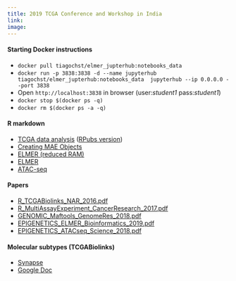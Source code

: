 ```yaml
---
title: 2019 TCGA Conference and Workshop in India
link: 
image:
---
```


<H4>Starting Docker instructions</H4>
<UL>
<li><code>docker pull tiagochst/elmer_jupterhub:notebooks_data</code></li>
<li><code>docker run -p 3838:3838 -d --name jupyterhub  tiagochst/elmer_jupterhub:notebooks_data  jupyterhub --ip 0.0.0.0 --port 3838</code></li>
<li>Open <code>http://localhost:3838</code> in browser (user:<em>student1</em> pass:<em>student1</em>)</li>
<li><code>docker stop $(docker ps -q)</code></li>
<li><code>docker rm $(docker ps -a -q)</code></li>
</UL>

<H4>R markdown</H4>
<UL>
<li><a target="_blank" href="assets/code/Workshop%20-%20TCGA%20data%20analysis.html">TCGA data analysis</a>
(<a target="_blank" href="http://rpubs.com/tiagochst/TCGAworkshop">RPubs version</a>)</li>
<li><a target="_blank" href="assets/code/Creating%20MAE%20object%20with%20TCGA%20data.html">Creating MAE Objects</a></li>
<li><a target="_blank" href="assets/code/ELMER%20workshop_reduced.html">ELMER (reduced RAM)</a></li>
<li><a target="_blank" href="assets/code/ELMER%20workshop.html">ELMER</a></li>
<li><a target="_blank" href="assets/code/Workshop%20for%20ATAC-seq%20analysis.html">ATAC-seq</a></li>
</UL>

<H4>Papers</H4>
<UL>
<li><a target="_blank" href="assets/papers/R_TCGABiolinks_NAR_2016.pdf">R_TCGABiolinks_NAR_2016.pdf</a></li>
<li><a target="_blank" href="assets/papers/R_MultiAssayExperiment_CancerResearch_2017.pdf">R_MultiAssayExperiment_CancerResearch_2017.pdf</a></li>
<li><a target="_blank" href="assets/papers/GENOMIC_Maftools_GenomeRes_2018.pdf">GENOMIC_Maftools_GenomeRes_2018.pdf</a></li>
<li><a target="_blank" href="assets/papers/EPIGENETICS_ELMER_Bioinformatics_2019.pdf">EPIGENETICS_ELMER_Bioinformatics_2019.pdf</a></li>
<li><a target="_blank" href="assets/papers/EPIGENETICS_ATACseq_Science_2018.pdf">EPIGENETICS_ATACseq_Science_2018.pdf</a></li>
</UL>

<H4>Molecular subtypes (TCGABiolinks)</H4>
<UL>
<li><a target="_blank" href="https://www.synapse.org/#!Synapse:syn8402849">Synapse</a></li>
<li><a target="_blank" href="https://docs.google.com/spreadsheets/d/1uXeB8mUElqebppxUSHPGgkpIqnPIM7tsR2E73SYQ40M/edit?usp=sharing">Google Doc</a></li>
</UL>

